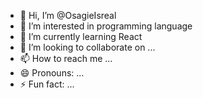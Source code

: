 - 👋 Hi, I’m @OsagieIsreal
- 👀 I’m interested in programming language
- 🌱 I’m currently learning React
- 💞️ I’m looking to collaborate on ...
- 📫 How to reach me ...
- 😄 Pronouns: ...
- ⚡ Fun fact: ...

<!---
OsagieIsreal/OsagieIsreal is a ✨ special ✨ repository because its `README.md` (this file) appears on your GitHub profile.
You can click the Preview link to take a look at your changes.
--->
